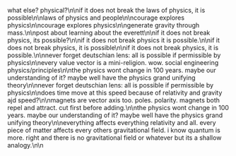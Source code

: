 what else? physical?\n\nif it does not break the laws of physics, it is possible\n\nlaws of physics and people\n\ncourage explores physics\n\ncourage explores physics\n\ngenerate gravity through mass.\n\npost about learning about the everett\n\nif it does not break physics, its possible?\n\nif it does not break physics it is possible.\n\nif it does not break physics, it is possible\n\nif it does not break physics, it is possible.\n\nnever forget deutschian lens: all is possible if permissible by physics\n\nevery value vector is a mini-religion. wow. social engineering physics/principles\n\nthe physics wont change in 100 years. maybe our understanding of it? maybe well have the physics grand unifying theory\n\nnever forget deutschian lens: all is possible if permissible by physics\n\ndoes time move at this speed because of relativity and gravity ajd speed?\n\nmagnets are vector axis too. poles. polarity. magnets both repel and attract. cut first before adding.\n\nthe physics wont change in 100 years. maybe our understanding of it? maybe well have the physics grand unifying theory\n\neverything affects everything relativity and all. every piece of matter affects every others gravitational field. i know quantum is more. right and there is no gravitational field or whatever but its a shallow analogy.\n\n